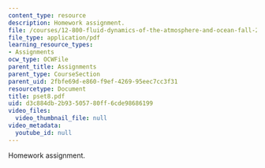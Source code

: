 ```yaml
---
content_type: resource
description: Homework assignment.
file: /courses/12-800-fluid-dynamics-of-the-atmosphere-and-ocean-fall-2004/d3c884db2b93505780ff6cde98686199_pset8.pdf
file_type: application/pdf
learning_resource_types:
- Assignments
ocw_type: OCWFile
parent_title: Assignments
parent_type: CourseSection
parent_uid: 2fbfe69d-e860-f9ef-4269-95eec7cc3f31
resourcetype: Document
title: pset8.pdf
uid: d3c884db-2b93-5057-80ff-6cde98686199
video_files:
  video_thumbnail_file: null
video_metadata:
  youtube_id: null
---
```

Homework assignment.

